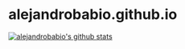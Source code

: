 # alejandrobabio.github.io

[![alejandrobabio's github stats](https://github-readme-stats.vercel.app/api?theme=tokyonight&username=alejandrobabio&show_icons=true)](https://github.com/anuraghazra/github-readme-stats)
